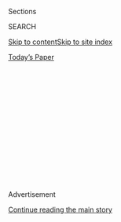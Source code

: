 <div id="app">

<div>

<div>

<div>

<div class="NYTAppHideMasthead css-1q2w90k e1suatyy0">

<div class="section css-ui9rw0 e1suatyy2">

<div class="css-eph4ug er09x8g0">

<div class="css-6n7j50">

</div>

<span class="css-1dv1kvn">Sections</span>

<div class="css-10488qs">

<span class="css-1dv1kvn">SEARCH</span>

</div>

[Skip to content](#site-content)[Skip to site
index](#site-index)

</div>

<div class="css-10698na e1huz5gh0">

</div>

</div>

<div id="masthead-bar-one" class="section hasLinks css-15hmgas e1csuq9d3">

<div class="css-uqyvli e1csuq9d0">

</div>

<div class="css-1uqjmks e1csuq9d1">

</div>

<div class="css-9e9ivx">

[](https://myaccount.nytimes3xbfgragh.onion/auth/login?response_type=cookie&client_id=vi)

</div>

<div class="css-1bvtpon e1csuq9d2">

[Today’s
Paper](https://www.nytimes3xbfgragh.onion/section/todayspaper)

</div>

</div>

</div>

</div>

<div data-aria-hidden="false">

<div id="site-content" data-role="main">

<div>

<div class="css-1aor85t" style="opacity:0.000000001;z-index:-1;visibility:hidden">

<div class="css-1hqnpie">

<div class="css-epjblv">

<span class="css-17xtcya">[Opinion](/section/opinion)</span><span class="css-x15j1o">|</span><span class="css-fwqvlz">‘Home-Schooling
Won’t Kill Us. Covid-19
Might.’</span>

</div>

<div class="css-k008qs">

<div class="css-1iwv8en">

<span class="css-18z7m18"></span>

<div>

</div>

</div>

<span class="css-1n6z4y">https://nyti.ms/3huvcDy</span>

<div class="css-1705lsu">

<div class="css-4xjgmj">

<div class="css-4skfbu" data-role="toolbar" data-aria-label="Social Media Share buttons, Save button, and Comments Panel with current comment count" data-testid="share-tools">

  - 
  - 
  - 
  - 
    
    <div class="css-6n7j50">
    
    </div>

  - 
  - 

</div>

</div>

</div>

</div>

</div>

</div>

<div id="NYT_TOP_BANNER_REGION" class="css-13pd83m">

</div>

<div id="top-wrapper" class="css-1sy8kpn">

<div id="top-slug" class="css-l9onyx">

Advertisement

</div>

[Continue reading the main
story](#after-top)

<div class="ad top-wrapper" style="text-align:center;height:100%;display:block;min-height:250px">

<div id="top" class="place-ad" data-position="top" data-size-key="top">

</div>

</div>

<div id="after-top">

</div>

</div>

<div>

<div class="css-v5btjw etb61u70">

<div class="css-v05ibm etb61u71">

[Opinion](/section/opinion)

</div>

</div>

<div id="sponsor-wrapper" class="css-1hyfx7x">

<div id="sponsor-slug" class="css-19vbshk">

Supported by

</div>

[Continue reading the main
story](#after-sponsor)

<div id="sponsor" class="ad sponsor-wrapper" style="text-align:center;height:100%;display:block">

</div>

<div id="after-sponsor">

</div>

</div>

<div class="css-186x18t">

</div>

<div class="css-17y7wtz ehdk2mb0">

# ‘Home-Schooling Won’t Kill Us. Covid-19 Might.’

</div>

Parents and teachers struggle with how to reopen schools safely this
fall.

<div class="css-18e8msd">

<div class="css-vp77d3 epjyd6m0">

<div class="css-1baulvz">

By <span class="css-1baulvz" itemprop="name">Rachel L. Harris</span> and
<span class="css-1baulvz last-byline" itemprop="name">Lisa
Tarchak</span>

<div class="css-8atqhb">

Ms. Harris and Ms. Tarchak are senior editorial assistants.

</div>

</div>

</div>

  - July 25,
    2020

  - 
    
    <div class="css-4xjgmj">
    
    <div class="css-d8bdto" data-role="toolbar" data-aria-label="Social Media Share buttons, Save button, and Comments Panel with current comment count" data-testid="share-tools">
    
      - 
      - 
      - 
      - 
        
        <div class="css-6n7j50">
        
        </div>
    
      - 
      - 
    
    </div>
    
    </div>

</div>

<div class="css-79elbk" data-testid="photoviewer-wrapper">

<div class="css-z3e15g" data-testid="photoviewer-wrapper-hidden">

</div>

<div class="css-1a48zt4 ehw59r15" data-testid="photoviewer-children">

![<span class="css-cnj6d5 e1z0qqy90" itemprop="copyrightHolder"><span class="css-1ly73wi e1tej78p0">Credit...</span><span><span>Photo
illustration by Doug Chayka; Photograph from Getty
Images</span></span></span>](https://static01.graylady3jvrrxbe.onion/images/2020/07/25/opinion/sunday/25opreaders-school/25opreaders-school-articleLarge.jpg?quality=75&auto=webp&disable=upscale)

</div>

</div>

</div>

<div class="section meteredContent css-1r7ky0e" name="articleBody" itemprop="articleBody">

<div class="css-1fanzo5 StoryBodyCompanionColumn">

<div class="css-53u6y8">

“Of all the American institutions the pandemic has shut down, none face
pressure to reopen quite like schools do,” Sarah Darville
[writes](https://www.nytimes3xbfgragh.onion/2020/07/23/sunday-review/reopening-schools-coronavirus.html)
in this week’s Sunday Review.

In the past few weeks we’ve heard from
multiple[contributors](https://www.nytimes3xbfgragh.onion/2020/07/18/opinion/sunday/covid-schools-reopen-teacher-safety.html),
[columnists](https://www.nytimes3xbfgragh.onion/2020/07/15/opinion/schools-reopening.html)
and the [editorial
board](https://www.nytimes3xbfgragh.onion/2020/07/10/opinion/coronavirus-schools-reopening.html)
about whether or not schools should reopen for in-person classes this
fall. And in the thousands of comments on these pieces, parents and
teachers weighed the dangers and the repercussions of continued virtual
learning.

Wherever they landed, many agreed that the coronavirus crisis has
brought into acute focus how vital America’s schools and child care
centers are to society and how crucial they are to helping our
diminished economy recover. A selection of those comments follows. They
have been edited for clarity and length.

-----

</div>

</div>

<div class="css-1fanzo5 StoryBodyCompanionColumn">

<div class="css-53u6y8">

## ‘No one wants to go back to school more than I do’

### **‘It is imperative that we have a real plan in place’**

I love my job. It is my calling, my life’s work. I have done this for
more than twenty years at the same urban public school. My students
amuse me and amaze me on a daily basis. Yet the urgent desire of people
who are not in education to get schools up and running, frankly, amazes
me. Despite all my love for my students, I don’t really want to die for
them or anyone else. Neither does my partner, who is living with cancer.
It is imperative that we have a real plan in place if we have school.
Teachers and students and cafeteria workers and secretaries and
custodians and librarians and bus drivers all deserve to be safe while
at their jobs. — [*Eva Lockhart,
Minneapolis*](https://nyti.ms/3gSauxs#permid=108077824)

### **‘Returning to normal requires, first and foremost, controlling the virus’**

Of course we need to reopen schools. However, here’s a few things that
need to happen: Reliable, regular and random testing seems one important
criteria. In that vein, is the school nurse responsible for all this
testing? Where does all the P.P.E. (personal protective equipment) come
from? What about substitute teachers for regular old 24-hour bugs? How
many teachers receive combat pay while being forced into mortal heroics?
All of our society’s shortcomings are being exacerbated by this
pandemic, and too many forget that returning to normal requires, first
and foremost, controlling the virus. *—* [*James Siegel,
Maine*](https://nyti.ms/38ZtS8M#permid=108139377)

### **‘Remote learning was adequate at best’**

I’m the parent of a 12-year-old. Her experience with remote learning was
adequate at best. She is very shy and it was easy for her to be missed
by her teachers. Two of her teachers had problems transitioning. Does my
daughter want to go back to the classroom? Yes. Do I prefer that she
does? Yes. Do I want to risk her health in order for her to return to
the classroom? No\! Luckily I live in Massachusetts, where decisions on
school reopenings are being made by intelligent, thinking people. Too
bad the same can’t be said about the federal government. — [*Alan,
Massachusetts*](https://nyti.ms/32n4WXM#permid=108138527)

### **‘If young kids are home, one parent has to quit their job’**

I’m a parent of a first grader and remote learning is a disaster. My kid
only had one hour of remote learning a day. The one hour was far from
smooth (interruptions, technology issues). I had to teach my child the
rest of the day while trying to keep up with my job. Not everyone has
one parent staying at home who can home-school the kids. Some parents
actually have to go to the office in the fall. Basically, if young kids
are home, one parent has to quit their job. Teachers should take the
proper precautions (masks and sanitizer) and come to school to teach. —
[*DK, New Jersey*](https://nyti.ms/2BeuqLJ#permid=108205646)

### **‘Tell me how to have a socially distanced active shooter drill’**

There isn’t anyone involved in schools or children’s lives who doesn’t
want to see children return to school safely. But we are not yet safe.
Tell me how to get a 6-year-old to not sneeze on his friends let alone
play and work from a distance (mucus, saliva, pee, poop, this is all
part of our day at the lower levels of education). Tell me how each
child is going to have her own supplies for the day as shared supplies
are no longer an option. No more Legos, no more books. Tell me how to
comfort a hysterical child from a distance of six feet. Tell me how to
have a socially distanced active shooter drill. Seriously, tell me.
Because no one wants to go back to school more than I do. — [*Anna B,
Westchester,
N.Y*](https://nyti.ms/2W8RrH7#permid=108084485)*.*

</div>

</div>

<div class="css-1fanzo5 StoryBodyCompanionColumn">

<div class="css-53u6y8">

## ‘Give remote learning another chance’

### ‘You can’t expect students to learn if they aren’t even required to show up’

I am baffled every time I read that remote learning was a “joke” or a
“disaster.” I spent 12 or more hours a day teaching live lessons,
providing written feedback on student work, making instructional videos,
meeting remotely with students one on one, planning lessons, calling
students and parents, and even making socially distant “house calls.”
Yes, it was hard. I know this was not the ideal way for many students to
learn. But the biggest barrier to online education was not the lack of
teacher effort; it was the absence of student accountability. You can’t
expect students to learn if they aren’t even required to show up. I say
give remote learning another chance, because when we start seeing the
consequences of a hasty return to school, we will have to anyway. —
[*Carolyn, Princeton, N.J.*](https://nyti.ms/2DLfVjo#permid=108078115)

### **‘Parents need to step up and step in to educate their kids’**

Kids can indeed learn well remotely. My kids did online public school
for three years before we started home-schooling. They learned great and
did very well. Parents need to step up and step in to educate their
kids. This insanity that kids need to be in a classroom setting is
foolish. Home-schooled kids thrive every day. — [*Nikki G., Pahrump,
Nev.*](https://nyti.ms/30w0Yti#permid=108204069)

### **‘The kids will be fine, it’s the adults that need to get their act together’**

I raised three children and the truth is all this nonsense about not
having traditional school being detrimental is just that, nonsense. Kids
are very resilient and they get their cues from adults. Education is far
more than just classroom instruction. I believe all this drama about
opening schools is causing far more damage to our children than the
quarantine itself. It’s fairly obvious to most people that you cannot
open schools in high-rate Covid areas like South Florida. The kids will
be fine, it’s the adults that need to get their act together. — [*Mike
L, South Carolina*](https://nyti.ms/2OQMFKd#permid=108282017)

</div>

</div>

<div>

</div>

<div class="css-1fanzo5 StoryBodyCompanionColumn">

<div class="css-53u6y8">

## Kids are going to suffer either way

### ‘I worry about many students who have unstable homes’

I’m a nurse who works in a school, and I believe we need to go back. The
kids are suffering, and many are “non-engagers”; that is, they are not
participating in online classes. I worry about many students who have
unstable homes and need to have eyes on them. I’m a bit taken aback by
the author’s background as a nurse. We go where we are needed most, and
I have a few hundred students who need me. The risk to the health of the
children appears to be minimal; severe illness is very rare. In
balancing that risk against the real risks of abuse, isolation and
neglect, I strongly believe it is better for us to return to school. —
[*Molly B., Pittsburgh*](https://nyti.ms/39s7rsZ#permid=108203959)

### ‘**We are going to be facing some long-term damage’**

I’m a 20-year middle and high school teacher. I have a job because your
children go to a public school. If we insist on continuing this
insanity, we are going to be facing some long-term damage, with
social-emotional being the category that takes the hardest hit. I went
into this profession to be of service to my students. If I have to wear
P.P.E. (which my school is providing) and we have to do things a bit
differently (labs will look different now, for instance), then so be
it\! We need to suck it up or get out. — [*Boni,
California*](https://nyti.ms/3eTsCp2#permid=108207697)

### **‘**The surest way to exacerbate inequality**’**

The gaps between students will become more and more apparent the longer
schools stay closed. My son just finished first grade. He has progressed
an additional year in math and several years in reading ability since
school was canceled in March. Why? Because his mother has a B.S. in
chemical engineering, a J.D. from a T14 law school and is an experienced
teacher. **** But for his classmates whose parents don’t speak English,
there’s no way they can catch up. The surest way to exacerbate
inequality is to close schools. — [*MN,
Portland*](https://nyti.ms/3juPoXN#permid=108208754)

</div>

</div>

<div class="css-1fanzo5 StoryBodyCompanionColumn">

<div class="css-53u6y8">

## This isn’t the first time America’s schools have been neglected

### **‘This is about protecting people in a marginalized career’**

I teach at a private school in New York City and in the last couple of
weeks we’ve been cc’d on a number of emails from the school’s president
being sent out to parents about plans to reopen. Not a single email has
been directed to us — the teachers — about how we’ll be protected and
compensated. The way politicians have been talking about the virus and
kids as carriers, you’d think the entire student population is in
elementary school. I teach high school students, kids that are
biologically inclined to share spit with each other. My particular
students are special education. The risks go far beyond families needing
to get back to work to stimulate the economy. This is about protecting
people in a marginalized career. Once again, public servants are forced
to martyr themselves for the good of the private sector. — *Dave, New
York City*

### **‘If I were a teacher, I would leave’**

The government has never granted parents the right to child care. In the
eyes of the state, school and child care are different. Our teachers had
to strike a few years ago for higher wages. Our district is constantly
piling on more administrative requirements. We’ve decided it’s OK that
teachers and students can be killed in their classrooms by a deranged
gunman, and we expect teachers to solve problems caused by poverty. If I
were a teacher, I would leave as well. I’d be tired of sacrificing
myself. *—* [*Alicia,
Seattle*](https://nyti.ms/2D27dwA#permid=108212644)

### **‘**Lawmakers put allocating the money school districts desperately needed way down at the bottom of the priority list**’**

The needs of children and working parents were ignored by American
lawmakers in spectacular, unanimous, bipartisan fashion when the CARES
act was passed. Our lawmakers put allocating the money school districts
desperately needed way down at the bottom of the priority list and
slathered trillions on corporate America without even bothering to
ensure oversight. Democrats should have insisted that all the money
schools and our children would need be included in that first bill, no
matter how bitter the fight. Home-schooling our children was brutal this
spring. My wife and I will rise to the challenge and do better.
Home-schooling won’t kill us. Covid-19 might. — [*Joe, New
York*](https://nyti.ms/32rAT17#permid=108140607)

### **‘Treat us like babysitters and you’ll lose a generation of teachers’**

Third-generation teacher here, with a degree from M.I.T. Who will teach
all of those kids in all of those extra spaces? Do you picture me
running back and forth between the gym and my classroom? Do you care if
there are qualified teachers doing the work? Am I just a babysitter?
Keep me safe next year and you’ll keep me in the profession. Treat us
like babysitters and you’ll lose a generation of teachers who even
before Covid sacrificed a lot for children and their families. —
[*EWilson, Olympia, Wash.*](https://nyti.ms/2BQRDE8#permid=108076999)

</div>

</div>

<div>

</div>

<div class="css-1fanzo5 StoryBodyCompanionColumn">

<div class="css-53u6y8">

*The Times is committed to publishing* [*a diversity of
letters*](https://www.nytimes3xbfgragh.onion/2019/01/31/opinion/letters/letters-to-editor-new-york-times-women.html)
*to the editor. We’d like to hear what you think about this or any of
our articles. Here are some*
[*tips*](https://help.nytimes3xbfgragh.onion/hc/en-us/articles/115014925288-How-to-submit-a-letter-to-the-editor)*.
And here’s our email:*
[*letters@NYTimes.com*](mailto:letters@NYTimes.com)*.*

*Follow The New York Times Opinion section on*
[*Facebook*](https://www.facebookcorewwwi.onion/nytopinion)*,* [*Twitter
(@NYTopinion)*](http://twitter.com/NYTOpinion) *and*
[*Instagram*](https://www.instagram.com/nytopinion/)*.*

</div>

</div>

</div>

<div>

</div>

<div>

</div>

<div>

</div>

<div>

<div id="bottom-wrapper" class="css-1ede5it">

<div id="bottom-slug" class="css-l9onyx">

Advertisement

</div>

[Continue reading the main
story](#after-bottom)

<div id="bottom" class="ad bottom-wrapper" style="text-align:center;height:100%;display:block;min-height:90px">

</div>

<div id="after-bottom">

</div>

</div>

</div>

</div>

</div>

## Site Index

<div>

</div>

## Site Information Navigation

  - [© <span>2020</span> <span>The New York Times
    Company</span>](https://help.nytimes3xbfgragh.onion/hc/en-us/articles/115014792127-Copyright-notice)

<!-- end list -->

  - [NYTCo](https://www.nytco.com/)
  - [Contact
    Us](https://help.nytimes3xbfgragh.onion/hc/en-us/articles/115015385887-Contact-Us)
  - [Work with us](https://www.nytco.com/careers/)
  - [Advertise](https://nytmediakit.com/)
  - [T Brand Studio](http://www.tbrandstudio.com/)
  - [Your Ad
    Choices](https://www.nytimes3xbfgragh.onion/privacy/cookie-policy#how-do-i-manage-trackers)
  - [Privacy](https://www.nytimes3xbfgragh.onion/privacy)
  - [Terms of
    Service](https://help.nytimes3xbfgragh.onion/hc/en-us/articles/115014893428-Terms-of-service)
  - [Terms of
    Sale](https://help.nytimes3xbfgragh.onion/hc/en-us/articles/115014893968-Terms-of-sale)
  - [Site
    Map](https://spiderbites.nytimes3xbfgragh.onion)
  - [Help](https://help.nytimes3xbfgragh.onion/hc/en-us)
  - [Subscriptions](https://www.nytimes3xbfgragh.onion/subscription?campaignId=37WXW)

</div>

</div>

</div>

</div>
